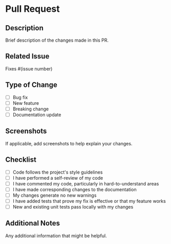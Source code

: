 # Pull Request

## Description
Brief description of the changes made in this PR.

## Related Issue
Fixes #(issue number)

## Type of Change
- [ ] Bug fix
- [ ] New feature
- [ ] Breaking change
- [ ] Documentation update

## Screenshots
If applicable, add screenshots to help explain your changes.

## Checklist
- [ ] Code follows the project's style guidelines
- [ ] I have performed a self-review of my code
- [ ] I have commented my code, particularly in hard-to-understand areas
- [ ] I have made corresponding changes to the documentation
- [ ] My changes generate no new warnings
- [ ] I have added tests that prove my fix is effective or that my feature works
- [ ] New and existing unit tests pass locally with my changes

## Additional Notes
Any additional information that might be helpful.